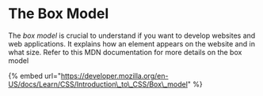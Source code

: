 # The Box Model

The _box model_ is crucial to understand if you want to develop websites and web applications. It explains how an element appears on the website and in what size. Refer to this MDN documentation for more details on the box model

{% embed url="https://developer.mozilla.org/en-US/docs/Learn/CSS/Introduction\_to\_CSS/Box\_model" %}

